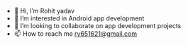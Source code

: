 - 👋 Hi, I’m Rohit yadav
- 👀 I’m interested in Android app development
- 💞️ I’m looking to collaborate on app development projects
- 📫 How to reach me ry651621@gmail.com

<!---
Rohityadav9575/Rohityadav9575 is a ✨ special ✨ repository because its `README.md` (this file) appears on your GitHub profile.
You can click the Preview link to take a look at your changes.
--->
